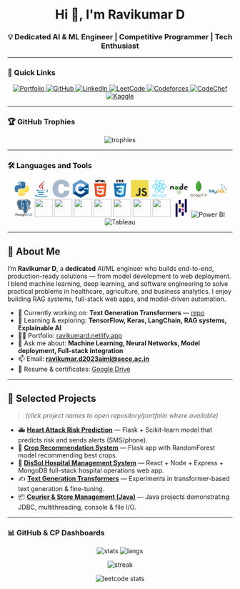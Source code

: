 <h1 align="center">Hi 👋, I'm Ravikumar D</h1>
<h3 align="center">💡 Dedicated AI & ML Engineer | Competitive Programmer | Tech Enthusiast</h3>

---

### 🔗 Quick Links  
<p align="center">
  <a href="https://ravikumard.netlify.app/" target="_blank">
    <img src="https://img.shields.io/badge/Portfolio-000000?style=for-the-badge&logo=vercel&logoColor=white" alt="Portfolio"/>
  </a>
  <a href="https://github.com/ravikumard0748">
    <img src="https://img.shields.io/badge/GitHub-100000?style=for-the-badge&logo=github&logoColor=white" alt="GitHub"/>
  </a>
  <a href="https://www.linkedin.com/in/ravikumar-d">
    <img src="https://img.shields.io/badge/LinkedIn-0077B5?style=for-the-badge&logo=linkedin&logoColor=white" alt="LinkedIn"/>
  </a>
  <a href="https://leetcode.com/ravikumard">
    <img src="https://img.shields.io/badge/LeetCode-FFA116?style=for-the-badge&logo=leetcode&logoColor=black" alt="LeetCode"/>
  </a>
  <a href="https://codeforces.com/profile/ravikumar.d0748">
    <img src="https://img.shields.io/badge/Codeforces-445F9D?style=for-the-badge&logo=codeforces&logoColor=white" alt="Codeforces"/>
  </a>
  <a href="https://www.codechef.com/users/ravikumard">
    <img src="https://img.shields.io/badge/CodeChef-5B4638?style=for-the-badge&logo=codechef&logoColor=white" alt="CodeChef"/>
  </a>
  <a href="https://kaggle.com/ravikumar d">
    <img src="https://img.shields.io/badge/Kaggle-20BEFF?style=for-the-badge&logo=kaggle&logoColor=white" alt="Kaggle"/>
  </a>
</p>

---

### 🏆 GitHub Trophies  
<p align="center">
  <img src="https://github-profile-trophy.vercel.app/?username=ravikumard0748&theme=radical&margin-w=15&margin-h=15" alt="trophies" />
</p>

---

### 🛠 Languages and Tools  
<p align="center"> 
  <img src="https://raw.githubusercontent.com/devicons/devicon/master/icons/python/python-original.svg" width="40" height="40"/> 
  <img src="https://raw.githubusercontent.com/devicons/devicon/master/icons/java/java-original.svg" width="40" height="40"/> 
  <img src="https://raw.githubusercontent.com/devicons/devicon/master/icons/c/c-original.svg" width="40" height="40"/> 
  <img src="https://raw.githubusercontent.com/devicons/devicon/master/icons/cplusplus/cplusplus-original.svg" width="40" height="40"/> 
  <img src="https://raw.githubusercontent.com/devicons/devicon/master/icons/html5/html5-original-wordmark.svg" width="40" height="40"/> 
  <img src="https://raw.githubusercontent.com/devicons/devicon/master/icons/css3/css3-original-wordmark.svg" width="40" height="40"/> 
  <img src="https://raw.githubusercontent.com/devicons/devicon/master/icons/javascript/javascript-original.svg" width="40" height="40"/> 
  <img src="https://raw.githubusercontent.com/devicons/devicon/master/icons/react/react-original-wordmark.svg" width="40" height="40"/> 
  <img src="https://raw.githubusercontent.com/devicons/devicon/master/icons/nodejs/nodejs-original-wordmark.svg" width="40" height="40"/> 
  <img src="https://raw.githubusercontent.com/devicons/devicon/master/icons/mongodb/mongodb-original-wordmark.svg" width="40" height="40"/> 
  <img src="https://raw.githubusercontent.com/devicons/devicon/master/icons/mysql/mysql-original-wordmark.svg" width="40" height="40"/> 
  <img src="https://raw.githubusercontent.com/devicons/devicon/master/icons/postgresql/postgresql-original-wordmark.svg" width="40" height="40"/> 
  <img src="https://cdn.worldvectorlogo.com/logos/django.svg" width="40" height="40"/> 
  <img src="https://cdn.worldvectorlogo.com/logos/flask.svg" width="40" height="40"/> 
  <img src="https://www.vectorlogo.zone/logos/git-scm/git-scm-icon.svg" width="40" height="40"/> 
  <img src="https://www.vectorlogo.zone/logos/getpostman/getpostman-icon.svg" width="40" height="40"/> 
  <img src="https://www.vectorlogo.zone/logos/tensorflow/tensorflow-icon.svg" width="40" height="40"/> 
  <img src="https://upload.wikimedia.org/wikipedia/commons/0/05/Scikit_learn_logo_small.svg" width="40" height="40"/> 
  <img src="https://seaborn.pydata.org/_images/logo-mark-lightbg.svg" width="40" height="40"/> 
  <img src="https://raw.githubusercontent.com/devicons/devicon/master/icons/pandas/pandas-original.svg" width="40" height="40"/> 
  <img src="https://raw.githubusercontent.com/microsoft/PowerBI-Icons/main/SVG/Power-BI.svg" alt="Power BI" width="40" height="40"/> 
  <img src="https://cdn.worldvectorlogo.com/logos/tableau-software.svg" alt="Tableau" width="40" height="40"/> 
</p>

---

## 🔎 About Me  
I’m **Ravikumar D**, a **dedicated** AI/ML engineer who builds end-to-end, production-ready solutions — from model development to web deployment. I blend machine learning, deep learning, and software engineering to solve practical problems in healthcare, agriculture, and business analytics. I enjoy building RAG systems, full-stack web apps, and model-driven automation.

- 🔭 Currently working on: **Text Generation Transformers** — [repo](https://github.com/ravikumard0748/TextGeneration_using_Transformers.git)  
- 🌱 Learning & exploring: **TensorFlow, Keras, LangChain, RAG systems, Explainable AI**  
- 👨‍💻 Portfolio: [ravikumard.netlify.app](https://ravikumard.netlify.app/)  
- 💬 Ask me about: **Machine Learning, Neural Networks, Model deployment, Full-stack integration**  
- 📫 Email: **ravikumar.d2023aiml@sece.ac.in**  
- 📂 Resume & certificates: [Google Drive](https://drive.google.com/drive/folders/147DF9v8DjIOht0mMtFJtyuwq4UsgyOEK?usp=drive_link)  

---

## 🌟 Selected Projects  
> *(click project names to open repository/portfolio where available)*  

- 🚑 [**Heart Attack Risk Prediction**](#) — Flask + Scikit-learn model that predicts risk and sends alerts (SMS/phone).  
- 🌱 [**Crop Recommendation System**](#) — Flask app with RandomForest model recommending best crops.  
- 🏥 [**DisSol Hospital Management System**](#) — React + Node + Express + MongoDB full-stack hospital operations web app.  
- ✍️ [**Text Generation Transformers**](https://github.com/ravikumard0748/TextGeneration_using_Transformers) — Experiments in transformer-based text generation & fine-tuning.  
- 📦 [**Courier & Store Management (Java)**](#) — Java projects demonstrating JDBC, multithreading, console & file I/O.  

---

### 📊 GitHub & CP Dashboards  
<p align="center">
  <img src="https://github-readme-stats.vercel.app/api?username=ravikumard0748&show_icons=true&theme=radical" height="180px" alt="stats" />
  <img src="https://github-readme-stats.vercel.app/api/top-langs?username=ravikumard0748&show_icons=true&layout=compact&theme=radical" height="180px" alt="langs" />
</p>

<p align="center">
  <img src="https://github-readme-streak-stats.herokuapp.com/?user=ravikumard0748&theme=radical" height="180px" alt="streak" />
</p>

<p align="center">
  <img src="https://leetcard.jacoblin.cool/ravikumard?theme=dark&font=Montserrat&ext=contest" height="300px" alt="leetcode stats" />
</p>
